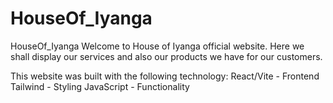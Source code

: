# HouseOf_Iyanga
HouseOf_Iyanga
Welcome to House of Iyanga official website. Here we shall display our services and also our products we have for our customers.

This website was built with the following technology:
React/Vite - Frontend
Tailwind - Styling
JavaScript - Functionality
